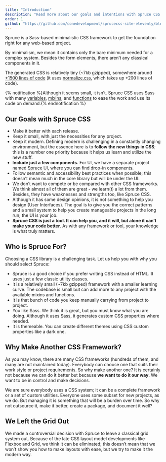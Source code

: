 ```yaml
---
title: "Introduction"
description: "Read more about our goals and intentions with Spruce CSS framework. Why we built it, and why is it a good choice for you too?"
order: 1
github: "https://github.com/conedevelopment/sprucecss-site-eleventy/blob/main/src/docs/getting-started/introduction.md"
---
```


<p class= "lead">Spruce is a Sass-based minimalistic CSS framework to get the foundation right for any web-based project.</p>

By minimalism, we mean it contains only the bare minimum needed for a complex system. Besides the form elements, there aren’t any classical components in it.

The generated CSS is relatively tiny (~7kb gzipped), somewhere around [+1500 lines of code](https://github.com/conedevelopment/sprucecss/blob/main/css/spruce.css) (it uses [normalize.css](https://necolas.github.io/normalize.css/), which takes up +200 lines of code).

{% notification %}Although it seems small, it isn’t. Spruce CSS uses Sass with many <a href="/docs/sass/variables/">variables</a>, <a href="/docs/sass/mixins/">mixins</a>, and <a href="/docs/sass/functions/">functions</a> to ease the work and use its code on demand.{% endnotification %}

## Our Goals with Spruce CSS

- Make it better with each release.
- Keep it small, with just the necessities for any project.
- Keep it modern. Defining modern is challenging in a constantly changing environment, but the essence here is to **follow the new things in CSS**; this is a number one priority because it helps us learn and utilize the new stuff.
- **Include just a few components.** For UI, we have a separate project named [Spruce UI](/ui/getting-started/introduction), where you can find drop-in components.
- Follow semantic and accessibility best practices when possible; this doesn’t mean much in the core library but will be under the UI.
- We don’t want to compete or be compared with other CSS frameworks. We think almost all of them are great - we learn(t) a lot from them. Besides, they have weaknesses and strengths too, like Spruce CSS.
- Although it has some design opinions, it is not something to help you design (User Interfaces). The goal is to give you the correct patterns and a small system to help you create manageable projects in the long run; the UI is your job.
- **Spruce CSS is just a tool. It can help you, and it will, but alone it can’t make your code better.** As with any framework or tool, your knowledge is what truly matters.

## Who is Spruce For?

Choosing a CSS library is a challenging task. Let us help you with why you should select Spruce:

- Spruce is a good choice if you prefer writing CSS instead of HTML. It uses just a few classic utility classes.
- It is a relatively small (~7kb gzipped) framework with a smaller learning curve. The codebase is small but can add more to any project with the available mixins and functions.
- It is that bunch of code you keep manually carrying from project to project.
- You like Sass. We think it is great, but you must know what you are doing. Although it uses Sass, it generates custom CSS properties where needed.
- It is themeable. You can create different themes using CSS custom properties like a dark one.

## Why Make Another CSS Framework?

As you may know, there are many CSS frameworks (hundreds of them, and many are not maintained today). Everybody can choose one that suits their work style or project requirements. So why make another one? It is certainly not because we can do it better but because **we want to do it our way**. We want to be in control and make decisions.

We are sure everybody uses a CSS system; it can be a complete framework or a set of custom utilities. Everyone uses some subset for new projects, as we do. But managing it is something that will be a burden over time. So why not outsource it, make it better, create a package, and document it well?

## We Left the Grid Out

We made a controversial decision with Spruce to leave a classical grid system out. Because of the late CSS layout model developments like Flexbox and Grid, we think it can be eliminated; this doesn’t mean that we won’t show you how to make layouts with ease, but we try to make it the modern way.
